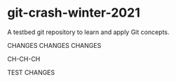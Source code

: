 # git-crash-winter-2021

A testbed git repository to learn and apply Git concepts.

CHANGES CHANGES CHANGES

CH-CH-CH

TEST CHANGES

